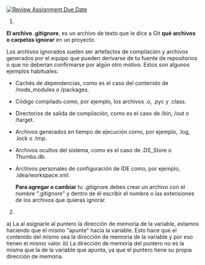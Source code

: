 [![Review Assignment Due Date](https://classroom.github.com/assets/deadline-readme-button-22041afd0340ce965d47ae6ef1cefeee28c7c493a6346c4f15d667ab976d596c.svg)](https://classroom.github.com/a/kl-E8VQf)

1)
**El archivo .gitignore**, es un archivo de texto que le dice a Git **qué archivos o carpetas ignorar** en un proyecto.

Los archivos ignorados suelen ser artefactos de compilación y archivos generados por el equipo que pueden derivarse de tu fuente de repositorios o que no deberían confirmarse por algún otro motivo. Estos son algunos ejemplos habituales:

- Cachés de dependencias, como es el caso del contenido de /node_modules o /packages.
- Código compilado como, por ejemplo, los archivos .o, .pyc y .class.
- Directorios de salida de compilación, como es el caso de /bin, /out o /target.
- Archivos generados en tiempo de ejecución como, por ejemplo, .log, .lock o .tmp.
- Archivos ocultos del sistema, como es el caso de .DS_Store o Thumbs.db.
- Archivos personales de configuración de IDE como, por ejemplo, .idea/workspace.xml.

    **Para agregar o cambiar** tu .gitignore debes crear un archivo con el nombre ".gitignore" y dentro de él escribir el nombre o las extensiones de los archivos que quieras ignorar.


2)
a)
La al asignarle al puntero la dirección de memoria de la variable, estamos haciendo que el mismo "apunte" hacia la variable.
Esto hace que el contenido del mismo sea la dirección de memoria de la variable y por eso tienen el mismo valor.
b)
La dirección de memoria del puntero no es la misma que la de la variable que apunta, ya que el puntero tiene su propia dirección de memoria.

